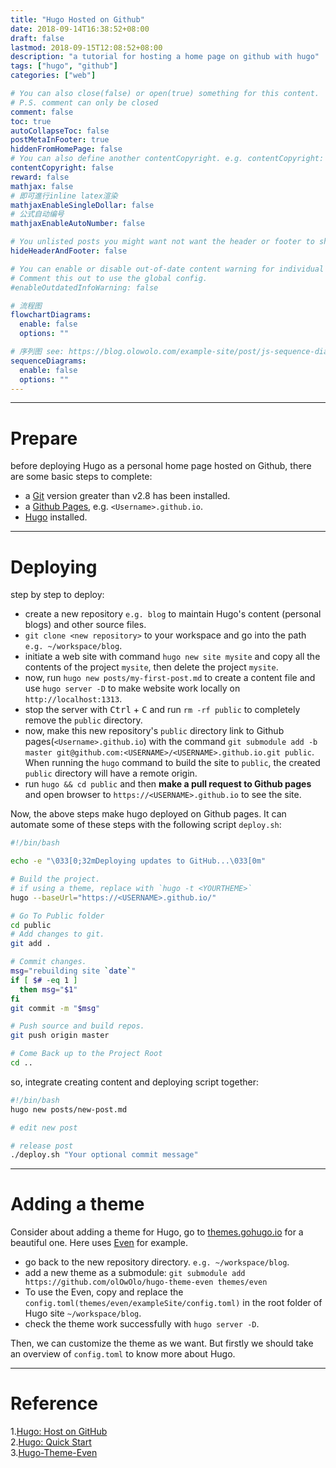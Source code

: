```yaml
---
title: "Hugo Hosted on Github"
date: 2018-09-14T16:38:52+08:00
draft: false
lastmod: 2018-09-15T12:08:52+08:00
description: "a tutorial for hosting a home page on github with hugo"
tags: ["hugo", "github"]
categories: ["web"]

# You can also close(false) or open(true) something for this content.
# P.S. comment can only be closed
comment: false
toc: true
autoCollapseToc: false
postMetaInFooter: true
hiddenFromHomePage: false
# You can also define another contentCopyright. e.g. contentCopyright: "This is another copyright."
contentCopyright: false
reward: false
mathjax: false
# 即可進行inline latex渲染
mathjaxEnableSingleDollar: false
# 公式自动编号
mathjaxEnableAutoNumber: false

# You unlisted posts you might want not want the header or footer to show
hideHeaderAndFooter: false

# You can enable or disable out-of-date content warning for individual post.
# Comment this out to use the global config.
#enableOutdatedInfoWarning: false

# 流程图 
flowchartDiagrams:
  enable: false
  options: ""

# 序列图 see: https://blog.olowolo.com/example-site/post/js-sequence-diagrams/
sequenceDiagrams: 
  enable: false
  options: ""
---
```


____
# Prepare
before deploying Hugo as a personal home page hosted on Github, there are some basic steps to complete:

- a [Git](https://git-scm.com/book/en/v2/Getting-Started-Installing-Git) version greater than v2.8 has been installed.  
- a [Github Pages](https://help.github.com/articles/user-organization-and-project-pages/), e.g. `<Username>.github.io`.
- [Hugo](https://gohugo.io/getting-started/installing/) installed.

____
# Deploying
step by step to deploy:

- create a new repository `e.g. blog` to maintain Hugo's content (personal blogs) and other source files.
- `git clone <new repository>` to your workspace and go into the path `e.g. ~/workspace/blog`.
- initiate a web site with command `hugo new site mysite` and copy all the contents of the project `mysite`, then delete the project `mysite`.
- now, run `hugo new posts/my-first-post.md` to create a content file and use `hugo server -D` to make website work locally on `http://localhost:1313`.
- stop the server with <kbd>Ctrl</kbd> + <kbd>C</kbd> and run `rm -rf public` to completely remove the `public` directory.
- now, make this new repository's `public` directory link to Github pages(`<Username>.github.io`) with the command `git submodule add -b master git@github.com:<USERNAME>/<USERNAME>.github.io.git public`. When running the `hugo` command to build the site to `public`, the created `public` directory will have a remote origin.
- run `hugo && cd public` and then **make a pull request to Github pages** and open browser to `https://<USERNAME>.github.io` to see the site.

Now, the above steps make hugo deployed on Github pages. It can automate some of these steps with the following script `deploy.sh`:

```bash
#!/bin/bash

echo -e "\033[0;32mDeploying updates to GitHub...\033[0m"

# Build the project.
# if using a theme, replace with `hugo -t <YOURTHEME>`
hugo --baseUrl="https://<USERNAME>.github.io/"

# Go To Public folder
cd public
# Add changes to git.
git add .

# Commit changes.
msg="rebuilding site `date`"
if [ $# -eq 1 ]
  then msg="$1"
fi
git commit -m "$msg"

# Push source and build repos.
git push origin master

# Come Back up to the Project Root
cd ..
```

so, integrate creating content and deploying script together:

```bash
#!/bin/bash
hugo new posts/new-post.md

# edit new post

# release post
./deploy.sh "Your optional commit message"
```

____
# Adding a theme
Consider about adding a theme for Hugo, go to [themes.gohugo.io](https://themes.gohugo.io/) for a beautiful one. Here uses [Even](https://github.com/olOwOlo/hugo-theme-even) for example.

- go back to the new repository directory. `e.g. ~/workspace/blog`.
- add a new theme as a submodule: `git submodule add https://github.com/olOwOlo/hugo-theme-even themes/even`
- To use the Even, copy and replace the `config.toml(themes/even/exampleSite/config.toml)` in the root folder of Hugo site `~/workspace/blog`.
- check the theme work successfully with `hugo server -D`.

Then, we can customize the theme as we want. But firstly we should take an overview of `config.toml` to know more about Hugo.
____
# Reference
1.[Hugo: Host on GitHub](https://gohugo.io/hosting-and-deployment/hosting-on-github/)  
2.[Hugo: Quick Start](https://gohugo.io/getting-started/quick-start/)  
3.[Hugo-Theme-Even](https://github.com/olOwOlo/hugo-theme-even)